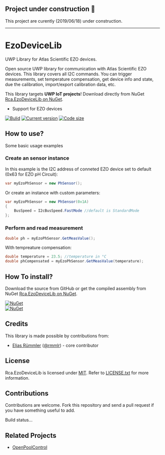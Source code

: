 ## Project under construction :construction:

This project are curently (2019/06/18) under construction.

---

# EzoDeviceLib
UWP Library for Atlas Scientific EZO devices.

Open source UWP library for communication with Atlas Scientific EZO devices. This library covers all I2C commands. You can trigger measurements, set temperature compensation, get device info and state, due the calibration, import/export calibration data, etc.

This library targets __UWP IoT projects__! Download directly from NuGet [Rca.EzoDeviceLib on NuGet](https://nuget.org/packages/Rca.EzoDeviceLib).

* Support for EZO devices


[![Bulid](https://img.shields.io/appveyor/ci/100prznt/rca-ezodevicelib.svg?logo=appveyor&style=popout-square)](https://ci.appveyor.com/project/100prznt/rca-ezodevicelib)   [![Current version](https://img.shields.io/nuget/v/Rca.EzoDeviceLib.svg?logo=nuget&style=popout-square)](https://www.nuget.org/packages/Rca.EzoDeviceLib/)   [![Code size](https://img.shields.io/github/languages/code-size/100prznt/Rca.EzoDeviceLib.svg?logo=github&style=popout-square)](#) 


## How to use?
Some basic usage examples

### Create an sensor instance
In this example is the I2C address of conneted EZO device set to default (0x63 for EZO pH Circuit):

```cs
var myEzoPhSensor = new PhSensor();
```

Or create an instance with custom parameters:

```cs
var myEzoPhSensor = new PhSensor(0x1A)
{
	BusSpeed = I2cBusSpeed.FastMode //default is StandardMode
};
```

	
### Perform and read measurement
	
```cs
double ph = myEzoPhSensor.GetMeasValue();
```

With tempreature compensation:

```cs
double temperature = 23.5; //temperature in °C
double phCompensated = myEzoPhSensor.GetMeasValue(temperature);
```


## How To install?
Download the source from GitHub or get the compiled assembly from NuGet [Rca.EzoDeviceLib on NuGet](https://nuget.org/packages/Rca.EzoDeviceLib).

[![NuGet](https://img.shields.io/nuget/v/Rca.EzoDeviceLib.svg)](https://www.nuget.org/packages/Rca.EzoDeviceLib)  
[![NuGet](https://img.shields.io/nuget/dt/Rca.EzoDeviceLib.svg)](https://www.nuget.org/packages/Rca.EzoDeviceLib/)

## Credits
This library is made possible by contributions from:
* [Elias Rümmler](http://www.100prznt.de) ([@rmmlr](https://github.com/rmmlr)) - core contributor

## License

Rca.EzoDeviceLib is licensed under [MIT](http://www.opensource.org/licenses/mit-license.php "Read more about the MIT license form"). Refer to [LICENSE.txt](https://github.com/100prznt/EzoDeviceLib/blob/master/LICENSE.txt) for more information.

## Contributions

Contributions are welcome. Fork this repository and send a pull request if you have something useful to add.

Build status...


## Related Projects

* [OpenPoolControl](https://github.com/100prznt/opc)
